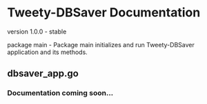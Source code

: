 # Tweety-DBSaver Documentation

version 1.0.0 - stable

package main - Package main initializes and run Tweety-DBSaver application and its methods.

## dbsaver_app.go

### Documentation coming soon...